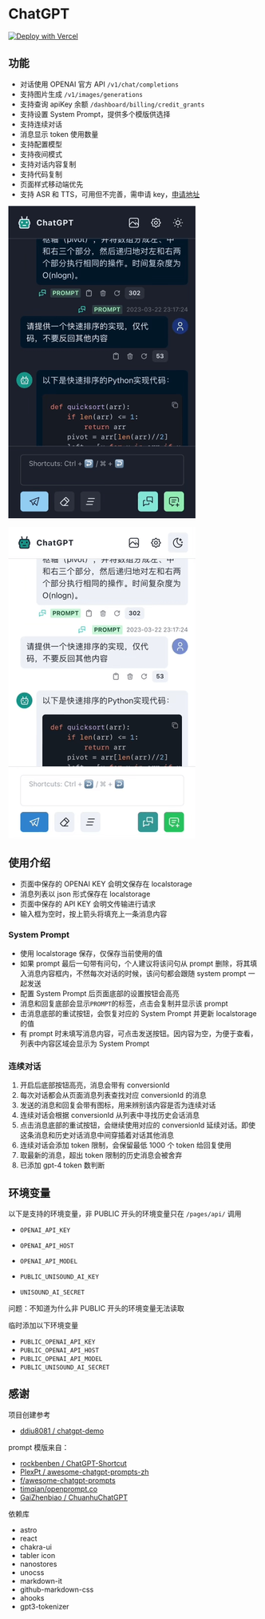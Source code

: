 # ChatGPT

[![Deploy with Vercel](https://vercel.com/button)](https://vercel.com/new/clone?repository-url=https%3A%2F%2Fgithub.com%2Fliuw5367%2Fchatgpt-asr-tts)

## 功能

- 对话使用 OPENAI 官方 API `/v1/chat/completions`
- 支持图片生成 `/v1/images/generations`
- 支持查询 apiKey 余额 `/dashboard/billing/credit_grants`
- 支持设置 System Prompt，提供多个模版供选择
- 支持连续对话
- 消息显示 token 使用数量
- 支持配置模型
- 支持夜间模式
- 支持对话内容复制
- 支持代码复制
- 页面样式移动端优先
- 支持 ASR 和 TTS，可用但不完善，需申请 key，[申请地址](https://ai.unisound.com)

![Dark](./screenshot-dark.png)

![Light](./screenshot-light.png)

## 使用介绍

- 页面中保存的 OPENAI KEY 会明文保存在 localstorage
- 消息列表以 json 形式保存在 localstorage
- 页面中保存的 API KEY 会明文传输进行请求
- 输入框为空时，按上箭头将填充上一条消息内容

### System Prompt

- 使用 localstorage 保存，仅保存当前使用的值
- 如果 prompt 最后一句带有问句，个人建议将该问句从 prompt 删除，将其填入消息内容框内，不然每次对话的时候，该问句都会跟随 system prompt 一起发送
- 配置 System Prompt 后页面底部的设置按钮会高亮
- 消息和回复底部会显示`PROMPT`的标签，点击会复制并显示该 prompt
- 击消息底部的重试按钮，会恢复对应的 System Prompt 并更新 localstorage 的值
- 有 prompt 时未填写消息内容，可点击发送按钮。因内容为空，为便于查看，列表中内容区域会显示为 System Prompt

### 连续对话

1. 开启后底部按钮高亮，消息会带有 conversionId
2. 每次对话都会从页面消息列表查找对应 conversionId 的消息
3. 发送的消息和回复会带有图标，用来辨别该内容是否为连续对话
4. 连续对话会根据 conversionId 从列表中寻找历史会话消息
5. 点击消息底部的重试按钮，会继续使用对应的 conversionId 延续对话。即使这条消息和历史对话消息中间穿插着对话其他消息
6. 连续对话会添加 token 限制，会保留最低 1000 个 token 给回复使用
7. 取最新的消息，超出 token 限制的历史消息会被舍弃
8. 已添加 gpt-4 token 数判断

## 环境变量

以下是支持的环境变量，非 PUBLIC 开头的环境变量只在 `/pages/api/` 调用

- `OPENAI_API_KEY`
- `OPENAI_API_HOST`
- `OPENAI_API_MODEL`

- `PUBLIC_UNISOUND_AI_KEY`
- `UNISOUND_AI_SECRET`

问题：不知道为什么非 PUBLIC 开头的环境变量无法读取

临时添加以下环境变量

- `PUBLIC_OPENAI_API_KEY`
- `PUBLIC_OPENAI_API_HOST`
- `PUBLIC_OPENAI_API_MODEL`
- `PUBLIC_UNISOUND_AI_SECRET`

## 感谢

项目创建参考

- [ddiu8081 / chatgpt-demo](https://github.com/ddiu8081/chatgpt-demo)

prompt 模版来自：

- [rockbenben / ChatGPT-Shortcut](https://github.com/rockbenben/ChatGPT-Shortcut)
- [PlexPt / awesome-chatgpt-prompts-zh](https://github.com/PlexPt/awesome-chatgpt-prompts-zh)
- [f/awesome-chatgpt-prompts](https://github.com/f/awesome-chatgpt-prompts)
- [timqian/openprompt.co](https://github.com/timqian/openprompt.co)
- [GaiZhenbiao / ChuanhuChatGPT](https://github.com/GaiZhenbiao/ChuanhuChatGPT)

依赖库

- astro
- react
- chakra-ui
- tabler icon
- nanostores
- unocss
- markdown-it
- github-markdown-css
- ahooks
- gpt3-tokenizer

